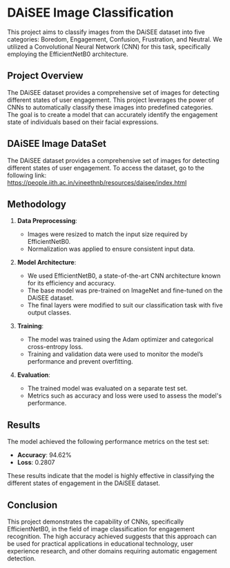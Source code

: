 # DAiSEE Image Classification

This project aims to classify images from the DAiSEE dataset into five categories: Boredom, Engagement, Confusion, Frustration, and Neutral. We utilized a Convolutional Neural Network (CNN) for this task, specifically employing the EfficientNetB0 architecture.

## Project Overview

The DAiSEE dataset provides a comprehensive set of images for detecting different states of user engagement. This project leverages the power of CNNs to automatically classify these images into predefined categories. The goal is to create a model that can accurately identify the engagement state of individuals based on their facial expressions.

## DAiSEE Image DataSet
The DAiSEE dataset provides a comprehensive set of images for detecting different states of user engagement. 
To access the dataset, go to the following link:
https://people.iith.ac.in/vineethnb/resources/daisee/index.html

## Methodology

1. **Data Preprocessing**: 
   - Images were resized to match the input size required by EfficientNetB0.
   - Normalization was applied to ensure consistent input data.

2. **Model Architecture**:
   - We used EfficientNetB0, a state-of-the-art CNN architecture known for its efficiency and accuracy.
   - The base model was pre-trained on ImageNet and fine-tuned on the DAiSEE dataset.
   - The final layers were modified to suit our classification task with five output classes.

3. **Training**:
   - The model was trained using the Adam optimizer and categorical cross-entropy loss.
   - Training and validation data were used to monitor the model’s performance and prevent overfitting.

4. **Evaluation**:
   - The trained model was evaluated on a separate test set.
   - Metrics such as accuracy and loss were used to assess the model's performance.

## Results

The model achieved the following performance metrics on the test set:

- **Accuracy**: 94.62%
- **Loss**: 0.2807

These results indicate that the model is highly effective in classifying the different states of engagement in the DAiSEE dataset.

## Conclusion

This project demonstrates the capability of CNNs, specifically EfficientNetB0, in the field of image classification for engagement recognition. The high accuracy achieved suggests that this approach can be used for practical applications in educational technology, user experience research, and other domains requiring automatic engagement detection.
